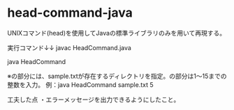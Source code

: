 # head-command-java
UNIXコマンド(head)を使用してJavaの標準ライブラリのみを用いて再現する。

実行コマンド↓↓
javac HeadCommand.java

java HeadCommand <file> <lines>

※<file>の部分には、sample.txtが存在するディレクトリを指定。<lines>の部分は1～15までの整数を入力。
例：java HeadCommand sample.txt 5

工夫した点
・エラーメッセージを出力できるようにしたこと。
